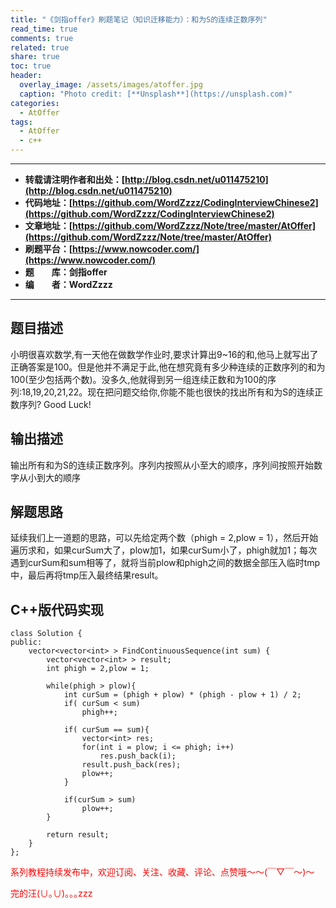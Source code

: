 ```yaml
---
title: "《剑指offer》刷题笔记（知识迁移能力）：和为S的连续正数序列"
read_time: true
comments: true
related: true
share: true
toc: true
header:
  overlay_image: /assets/images/atoffer.jpg
  caption: "Photo credit: [**Unsplash**](https://unsplash.com)"
categories:
  - AtOffer
tags:
  - AtOffer
  - c++
---
```


----------

- **转载请注明作者和出处：[http://blog.csdn.net/u011475210](http://blog.csdn.net/u011475210)**
- **代码地址：[https://github.com/WordZzzz/CodingInterviewChinese2](https://github.com/WordZzzz/CodingInterviewChinese2)**
- **文章地址：[https://github.com/WordZzzz/Note/tree/master/AtOffer](https://github.com/WordZzzz/Note/tree/master/AtOffer)**
- **刷题平台：[https://www.nowcoder.com/](https://www.nowcoder.com/)**
- **题&emsp;&emsp;库：剑指offer**
- **编&emsp;&emsp;者：WordZzzz**

----------

## 题目描述

小明很喜欢数学,有一天他在做数学作业时,要求计算出9~16的和,他马上就写出了正确答案是100。但是他并不满足于此,他在想究竟有多少种连续的正数序列的和为100(至少包括两个数)。没多久,他就得到另一组连续正数和为100的序列:18,19,20,21,22。现在把问题交给你,你能不能也很快的找出所有和为S的连续正数序列? Good Luck!

## 输出描述

输出所有和为S的连续正数序列。序列内按照从小至大的顺序，序列间按照开始数字从小到大的顺序

## 解题思路

延续我们上一道题的思路，可以先给定两个数（phigh = 2,plow = 1），然后开始遍历求和，如果curSum大了，plow加1，如果curSum小了，phigh就加1；每次遇到curSum和sum相等了，就将当前plow和phigh之间的数据全部压入临时tmp中，最后再将tmp压入最终结果result。

## C++版代码实现

```
class Solution {
public:
    vector<vector<int> > FindContinuousSequence(int sum) {
        vector<vector<int> > result;
        int phigh = 2,plow = 1;
         
        while(phigh > plow){
            int curSum = (phigh + plow) * (phigh - plow + 1) / 2;
            if( curSum < sum)
                phigh++;
             
            if( curSum == sum){
                vector<int> res;
                for(int i = plow; i <= phigh; i++)
                    res.push_back(i);
                result.push_back(res);
                plow++;
            }
             
            if(curSum > sum)
                plow++;
        }
         
        return result;
    }
};
```

<span style="color: red">系列教程持续发布中，欢迎订阅、关注、收藏、评论、点赞哦～～(￣▽￣～)～</span>

<span style="color: red">完的汪(∪｡∪)｡｡｡zzz</span>